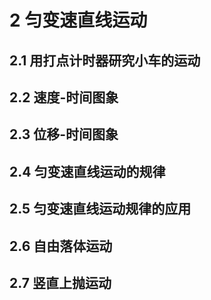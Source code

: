 # 2 匀变速直线运动

## 2.1 用打点计时器研究小车的运动

## 2.2 速度-时间图象

## 2.3 位移-时间图象

## 2.4 匀变速直线运动的规律

## 2.5 匀变速直线运动规律的应用

## 2.6 自由落体运动

## 2.7 竖直上抛运动
